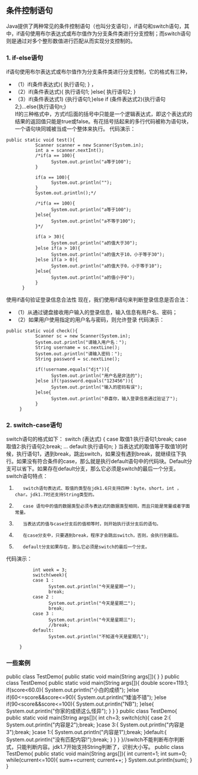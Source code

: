## 条件控制语句
Java提供了两种常见的条件控制语句（也叫分支语句），if语句和switch语句，其中，if语句使用布尔表达式或布尔值作为分支条件类进行分支控制；而switch语句则是通过对多个整形数值进行匹配从而实现分支控制的。
### 1.  if-else语句
if语句使用布尔表达式或布尔值作为分支条件类进行分支控制，它的格式有三种，  
* （1）if(条件表达式){    执行语句;   } ，  
* （2）if(条件表达式){    执行语句1; }else{   执行语句2; }      
* （3）if(条件表达式1) {执行语句1;}else if (条件表达式2){执行语句2;}...else{执行语句n;}  
If的三种格式中，方式if后面的括号中只能是一个逻辑表达式，即这个表达式的结果的返回值只能是true或false。有花括号括起来的多行代码被称为语句块，一个语句块同城被当成一个整体来执行。
代码演示：
```
public static void test(){
           Scanner scanner = new Scanner(System.in);
           int a = scanner.nextInt();
           /*if(a == 100){
                 System.out.println("a等于100");
           }
          
           if(a == 100){
                 System.out.println("");
           }
           System.out.println();*/
          
           /*if(a == 100){
                 System.out.println("a等于100");
           }else{
                 System.out.println("a不等于100");
           }*/
          
           if(a > 30){
                 System.out.println("a的值大于30");
           }else if(a > 10){
                 System.out.println("a的值大于10，小于等于30");
           }else if(a > 0){
                 System.out.println("a的值大于0，小于等于10");
           }else{
                 System.out.println("a的值小于0");
           }
      }
``` 
使用if语句验证登录信息合法性
现在，我们使用if语句来判断登录信息是否合法：
* （1）从通过键盘接收用户输入的登录信息，输入信息有用户名、密码；
* （2）如果用户使用指定的用户名与密码，则允许登录
代码演示：
```
public static void check(){
           Scanner sc = new Scanner(System.in);
           System.out.println("请输入用户名：");
           String username = sc.nextLine();
           System.out.println("请输入密码：");
           String password = sc.nextLine();
          
           if(!username.equals("djt")){
                 System.out.println("用户名是非法的");
           }else if(!password.equals("123456")){
                 System.out.println("输入的密码有误");
           }else{
                 System.out.println("恭喜你，输入登录信息通过验证了");
           }
     }
```
### 2.  switch-case语句
switch语句的格式如下：
switch (表达式) {
     case 取值1:执行语句1;break;
     case 取值2:执行语句2;break;
          ...
     default:执行语句n;
}
当表达式的取值等于取值1的时候，执行语句1，遇到break，跳出switch，如果没有遇到break，就继续往下执行。如果没有符合条件的case，那么就是执行default语句中的代码块。Default分支可以省下。如果存在default分支，那么它必须是switch的最后一个分支。
switch语句特点：
1)        switch语句表达式、取值的类型在jdk1.6只支持四种：byte，short，int ， char。jdk1.7时还支持String类型的。
2)        case 语句中的值的数据类型必须与表达式的数据类型相同，而且只能是常量或者字面常量。
3)        当表达式的值与case分支后的值相等时，则开始执行该分支后的语句。
4)        在case分支中，只要遇到break，程序才会跳出switch，否则，会执行到最后。
5)        default分支如果存在，那么它必须是switch的最后一个分支。
 
代码演示：
```
          int week = 3;
          switch(week){
          case 1 :
                System.out.println("今天是星期一");
                break;
          case 2 :
                System.out.println("今天是星期二");
                break;
          case 3 :
                System.out.println("今天是星期三");
                //break;
          default:
                System.out.println("不知道今天是星期几");
               
     }
```


### 一些案例 

public class TestDemo{
public static void main(String args[]){
} }
public class TestDemo{
public static void main(String args[]){ double score=119.1;
if(score<60.0){
System.out.println("小白的成绩"); }else if(60<=score&&score<=90){
System.out.println("矮油不错"); }else if(90<score&&score<=100){
System.out.println("NB"); }else{
System.out.println("你家的成绩这么怪异"); }
} }
public class TestDemo{
public static void main(String args[]){
int ch=3;
switch(ch){
case 2:{
System.out.println("内容是2");break;
}case 3:{
System.out.println("内容是3");break;
}case 1:{
System.out.println("内容是1");break;
}default:{
System.out.println("没有匹配内容!");break;
}
}
} }//switch不能判断布尔判断式，只能判断内容。jdk1.7开始支持String判断了，识别大小写。
public class TestDemo{
public static void main(String args[]){ int current=1; int sum=0; while(current<=100){
sum+=current;
current++;
}
System.out.println(sum);
}
}